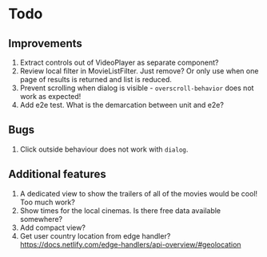 # Todo

## Improvements

1. Extract controls out of VideoPlayer as separate component?
1. Review local filter in MovieListFilter. Just remove? Or only use when one page of results is returned and list is reduced.
1. Prevent scrolling when dialog is visible - `overscroll-behavior` does not work as expected!
1. Add e2e test. What is the demarcation between unit and e2e?

## Bugs

1. Click outside behaviour does not work with `dialog`.

## Additional features

1. A dedicated view to show the trailers of all of the movies would be cool! Too much work?
1. Show times for the local cinemas. Is there free data available somewhere?
1. Add compact view?
1. Get user country location from edge handler? <https://docs.netlify.com/edge-handlers/api-overview/#geolocation>
